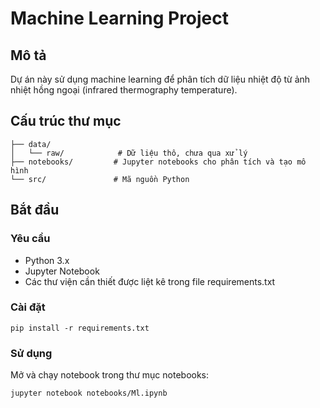 # Machine Learning Project

## Mô tả
Dự án này sử dụng machine learning để phân tích dữ liệu nhiệt độ từ ảnh nhiệt hồng ngoại (infrared thermography temperature).

## Cấu trúc thư mục
```
├── data/
│   └── raw/            # Dữ liệu thô, chưa qua xử lý
├── notebooks/         # Jupyter notebooks cho phân tích và tạo mô hình
└── src/               # Mã nguồn Python
```

## Bắt đầu

### Yêu cầu
- Python 3.x
- Jupyter Notebook
- Các thư viện cần thiết được liệt kê trong file requirements.txt

### Cài đặt
```
pip install -r requirements.txt
```

### Sử dụng
Mở và chạy notebook trong thư mục notebooks:
```
jupyter notebook notebooks/Ml.ipynb
```
